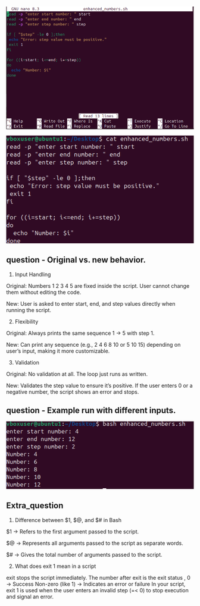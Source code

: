 
![alt text](image-2.png)

![alt text](<Screenshot 2025-09-09 165319.png>)

## question - Original vs. new behavior.

1. Input Handling

Original: Numbers 1 2 3 4 5 are fixed inside the script. User cannot change them without editing the code.

New: User is asked to enter start, end, and step values directly when running the script.

2. Flexibility

Original: Always prints the same sequence 1 → 5 with step 1.

New: Can print any sequence (e.g., 2 4 6 8 10 or 5 10 15) depending on user’s input, making it more customizable.

3. Validation

Original: No validation at all. The loop just runs as written.

New: Validates the step value to ensure it’s positive. If the user enters 0 or a negative number, the script shows an error and stops.

## question - Example run with different inputs.

![alt text](<Screenshot 2025-09-09 165413.png>)

## Extra_question

1. Difference between $1, $@, and $# in Bash

$1 → Refers to the first argument passed to the script.

$@ → Represents all arguments passed to the script as separate words.

$# → Gives the total number of arguments passed to the script.

2. What does exit 1 mean in a script

exit stops the script immediately.
The number after exit is the exit status ,
0 → Success
Non-zero (like 1) → Indicates an error or failure
In your script, exit 1 is used when the user enters an invalid step (=< 0) to stop execution and signal an error.